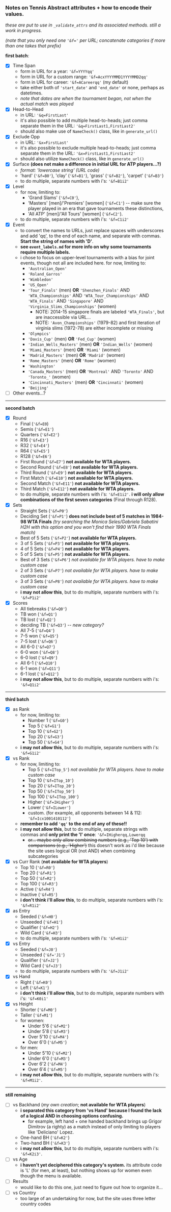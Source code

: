 ### Notes on Tennis Abstract attributes + how to encode their values.
*these are put to use in `_validate_attrs` and its associated methods. still
a work in progress.*

_(note that you only need one `'&f='` per URL; concatenate categories if
 more than one takes that prefix)_

**first batch**:
- [X] Time Span
    - form in URL for a year: `'&f=YYYYqq'`
    - form in URL for a custom range: `'&f=AcxYYYYMMD1YYYYMMD2qq'`
    - form in URL for career: `'&f=ACareerqq'` (my default)
    - take either both of `'start_date'` and `'end_date'`  or none, perhaps as
    datetimes.
    - _note that dates are when the tournament began, not when the actual
    match was played_
- [X] Head-to-Head
    - in URL: `'&q=FirstLast'`
    - it's also possible to add multiple head-to-heads; just comma separate
    them in the URL: `'&q=FirstLast1,FirstLast2'`
    - should also make use of `NameCheck()` class, like in `generate_url()`
- [X] Exclude Opp
    - in URL: `'&x=FirstLast'`
    - it's also possible to exclude multiple head-to-heads; just comma
    separate them in the URL: `'&x=FirstLast1,FirstLast2'`
    - should also utilize `NameCheck()` class, like in `generate_url()`
- [X] Surface **(does not make a difference in initial URL for ATP
  players...?)**
    - _format: 'lowercase string' (URL code)_
    - 'hard' (`'&f=B0'`), 'clay' (`'&f=B1'`), 'grass' (`'&f=B2'`), 'carpet'
    (`'&f=B3'`)
    - to do multiple, separate numbers with i's: `'&f=B1i2'`
- [X] Level
    - for now, limiting to:
        - 'Grand Slams' (`'&f=C0'`),
        - 'Masters' [men]/'Premiers' [women] (`'&f=C1'`) -- make sure the
        player played in an era that gave tournaments these distinctions,
        - 'All ATP' [men]/'All Tours' [women] (`'&f=C2'`).
    - to do multiple, separate numbers with i's: `'&f=C1i2'`
- [X] Event
    - to convert the names to URLs, just replace spaces with underscores and
    add 'qq', to the end of each name, and separate with commas. **Start the
    string of names with 'D'**.
    - **see `event_labels.md` for more info on why some tournaments require
    multiple labels.**
    - i chose to focus on upper-level tournaments with a bias for joint events,
    though not all are included here. for now, limiting to:
        - `'Australian_Open'`
        - `'Roland_Garros'`
        - `'Wimbledon'`
        - `'US_Open'`
        - `'Tour_Finals'` (men) **OR** `'Shenzhen_Finals'` AND
        `'WTA_Championships'` AND `'WTA_Tour_Championships'` AND
        `'WTA_Finals'` AND `'Singapore'` AND `'Virginia_Slims_Championships'`
        (women)
            - NOTE: 2014-15 singapore finals are labeled `'WTA_Finals'`, but
            are inaccessible via URL...
            - NOTE: `'Avon_Championships'` (1979-82) and first iteration of
            virginia slims (1972-78) are either incomplete or missing
        - `'Olympics'`
        - `'Davis_Cup'` (men) **OR** `'Fed_Cup'` (women)
        - `'Indian_Wells_Masters'` (men) **OR** `'Indian_Wells'` (women)
        - `'Miami_Masters'` (men) **OR** `'Miami'` (women)
        - `'Madrid_Masters'` (men) **OR** `'Madrid'` (women)
        - `'Rome_Masters'` (men) **OR** `'Rome'` (women)
        - `'Washington'`
        - `'Canada_Masters'` (men) **OR** `'Montreal'` AND `'Toronto'` AND
        `'Toronto_'` (women)
        - `'Cincinnati_Masters'` (men) **OR** `'Cincinnati'` (women)
        - `'Beijing'`
- [ ] Other events...?
---
**second batch**
- [X] Round
    - Final (`'&f=E0`)
    - Semis (`'&f=E1'`)
    - Quarters (`'&f=E2'`)
    - R16 (`'&f=E3'`)
    - R32 (`'&f=E4'`)
    - R64 (`'&f=E5'`)
    - R128 (`'&f=E6'`)
    - First Round (`'&f=E7'`) **not available for WTA players.**
    - Second Round (`'&f=E8'`) **not available for WTA players.**
    - Third Round (`'&f=E9'`) **not available for WTA players.**
    - First Match (`'&f=E10'`) **not available for WTA players.**
    - Second Match (`'&f=E11'`) **not available for WTA players.**
    - Third Match (`'&f=E12'`) **not available for WTA players.**
    - to do multiple, separate numbers with i's: `'&f=E1i2'`. **i will only
    allow combinations of the first seven categories** (Final through R128).
- [X] Sets
    - Straight Sets (`'&f=P0'`)
    - Deciding Set (`'&f=P1'`) **does not include best of 5 matches in 1984-98
    WTA Finals** _(try searching the Monica Seles/Gabriela Sabatini H2H with
    this option and you won't find their 1990 WTA Finals match)_
    - Best of 5 Sets (`'&f=P2'`) **not available for WTA players.**
    - 3 of 5 Sets (`'&f=P3'`) **not available for WTA players.**
    - 4 of 5 Sets (`'&f=P4'`) **not available for WTA players.**
    - 5 of 5 Sets (`'&f=P5'`) **not available for WTA players.**
    - Best of 3 Sets (`'&f=P6'`) *not available for WTA players. have to make
    custom case*
    - 2 of 3 Sets (`'&f=P7'`) *not available for WTA players. have to make
    custom case*
    - 3 of 3 Sets (`'&f=P8'`) *not available for WTA players. have to make
    custom case*
    - **i may not allow this**, but to do multiple, separate numbers with i's:
    `'&f=P1i2'`
- [X] Scores
    - All tiebreaks (`'&f=Q0'`)
    - TB won (`'&f=Q1'`)
    - TB lost (`'&f=Q2'`)
    - deciding TB (`'&f=Q3'`) _-- new category?_
    - All 7-5 (`'&f=Q4'`)
    - 7-5 won (`'&f=Q5'`)
    - 7-5 lost (`'&f=Q6'`)
    - All 6-0 (`'&f=Q7'`)
    - 6-0 won (`'&f=Q8'`)
    - 6-0 lost (`'&f=Q9'`)
    - All 6-1 (`'&f=Q10'`)
    - 6-1 won (`'&f=Q11'`)
    - 6-1 lost (`'&f=Q12'`)
    - **i may not allow this**, but to do multiple, separate numbers with i's:
    `'&f=Q1i2'`
____
**third batch**
- [X] as Rank
    - for now, limiting to:
        - Number 1 (`'&f=G0'`)
        - Top 5 (`'&f=G1'`)
        - Top 10 (`'&f=G2'`)
        - Top 20 (`'&f=G3'`)
        - Top 50 (`'&f=G4'`)
    - **i may not allow this**, but to do multiple, separate numbers with i's:
    `'&f=G1i2'`
- [X] vs Rank
    - for now, limiting to:
        - Top 5 (`'&f=ITop_5'`) *not available for WTA players. have to make
        custom case*
        - Top 10 (`'&f=ITop_10'`)
        - Top 20 (`'&f=ITop_20'`)
        - Top 50 (`'&f=ITop_50'`)
        - Top 100 (`'&f=ITop_100'`)
        - Higher (`'&f=IHigher'`)
        - Lower (`'&f=ILower'`)
        - custom. (for example, all opponents between 14 & 112:
        `'&f=Icx1001410112'`)
    - **remember to add `'qq'` to the end of any of these!!**
    - **i may not allow this**, but to do multiple, separate strings with
    commas and **only print the 'I' once**: `'&f=IHigherqq,Lowerqq`
        - ~~or... maybe only allow combining numbers (e.g., 'Top 10') with
        comparisons (e.g., 'Higher')~~ this doesn't work as i'd like because
        the site uses logical OR (not AND) when combining subcategories
- [X] vs Curr Rank (**not available for WTA players**)
    - Top 10 (`'&f=R0'`)
    - Top 20 (`'&f=R1'`)
    - Top 50 (`'&f=R2'`)
    - Top 100 (`'&f=R3'`)
    - Active (`'&f=R4'`)
    - Inactive (`'&f=R5'`)
    - **i don't think i'll allow this**, to do multiple, separate numbers with
    i's: `'&f=R1i2'`
- [X] as Entry
    - Seeded (`'&f=H0'`)
    - Unseeded (`'&f=H1'`)
    - Qualifier (`'&f=H2'`)
    - Wild Card (`'&f=H3'`)
    - to do multiple, separate numbers with i's: `'&f=H1i2'`
- [X] vs Entry
    - Seeded (`'&f=J0'`)
    - Unseeded (`'&f='J1'`)
    - Qualifier (`'&f=J2'`)
    - Wild Card (`'&f=J3'`)
    - to do multiple, separate numbers with i's: `'&f=J1i2'`
- [X] vs Hand
    - Right (`'&f=K0'`)
    - Left (`'&f=K1'`)
    - **i don't think i'll allow this**, but to do multiple, separate numbers
    with i's: `'&f=K0i1'`
- [X] vs Height
    - Shorter (`'&f=M0'`)
    - Taller (`'&f=M1'`)
    - for women:
        - Under 5'6 (`'&f=M2'`)
        - Under 5'8 (`'&f=M3'`)
        - Over 5'10 (`'&f=M4'`)
        - Over 6'0 (`'&f=M5'`)
    - for men:
        - Under 5'10 (`'&f=M2'`)
        - Under 6'0 (`'&f=M3'`)
        - Over 6'2 (`'&f=M4'`)
        - Over 6'4 (`'&f=M5'`)
    - **i may not allow this**, but to do multiple, separate numbers with i's:
    `'&f=M1i2'`.
---
**still remaining**
- [ ] vs Backhand (*my own creation*; **not available for WTA players**)
    - **i separated this category from 'vs Hand' because I found the lack of a
    logical AND in choosing options confusing.**
      - for example, left hand + one handed backhand brings up Grigor Dimitrov
      (a righty) as a match instead of only limiting to players like
      'Deliciano' Lopez.
    - One-hand BH (`'&f=K2'`)
    - Two-hand BH (`'&f=K3'`)
    - **i may not allow this**, but to do multiple, separate numbers with i's:
    `'&f=K2i3'`.
- [ ] vs Age
    - **i haven't yet deciphered this category's system.** its attribute code
    is 'L' (for men, at least), but nothing shows up for women even though the
    menu is available.
- [ ] Results
    - would like to do this one, just need to figure out how to organize it...
- [ ] vs Country
    - too large of an undertaking for now, but the site uses three letter
    country codes
